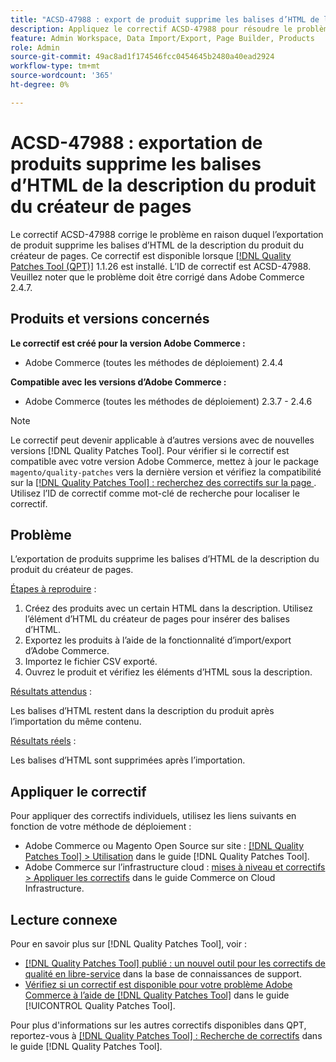 ```yaml
---
title: "ACSD-47988 : export de produit supprime les balises d’HTML de la description du produit du créateur de pages"
description: Appliquez le correctif ACSD-47988 pour résoudre le problème Adobe Commerce en raison duquel l’exportation du produit supprime les balises d’HTML de la description du produit du créateur de pages.
feature: Admin Workspace, Data Import/Export, Page Builder, Products
role: Admin
source-git-commit: 49ac8ad1f174546fcc0454645b2480a40ead2924
workflow-type: tm+mt
source-wordcount: '365'
ht-degree: 0%

---
```


# ACSD-47988 : exportation de produits supprime les balises d’HTML de la description du produit du créateur de pages

Le correctif ACSD-47988 corrige le problème en raison duquel l’exportation de produit supprime les balises d’HTML de la description du produit du créateur de pages. Ce correctif est disponible lorsque [[!DNL Quality Patches Tool (QPT)]](https://experienceleague.adobe.com/en/docs/commerce-knowledge-base/kb/announcements/commerce-announcements/magento-quality-patches-released-new-tool-to-self-serve-quality-patches) 1.1.26 est installé. L’ID de correctif est ACSD-47988. Veuillez noter que le problème doit être corrigé dans Adobe Commerce 2.4.7.

## Produits et versions concernés

**Le correctif est créé pour la version Adobe Commerce :**

* Adobe Commerce (toutes les méthodes de déploiement) 2.4.4

**Compatible avec les versions d’Adobe Commerce :**

* Adobe Commerce (toutes les méthodes de déploiement) 2.3.7 - 2.4.6

>[!NOTE]
>
>Le correctif peut devenir applicable à d’autres versions avec de nouvelles versions [!DNL Quality Patches Tool]. Pour vérifier si le correctif est compatible avec votre version Adobe Commerce, mettez à jour le package `magento/quality-patches` vers la dernière version et vérifiez la compatibilité sur la [[!DNL Quality Patches Tool] : recherchez des correctifs sur la page ](https://experienceleague.adobe.com/tools/commerce-quality-patches/index.html). Utilisez l’ID de correctif comme mot-clé de recherche pour localiser le correctif.

## Problème

L’exportation de produits supprime les balises d’HTML de la description du produit du créateur de pages.

<u>Étapes à reproduire</u> :

1. Créez des produits avec un certain HTML dans la description. Utilisez l’élément d’HTML du créateur de pages pour insérer des balises d’HTML.
1. Exportez les produits à l’aide de la fonctionnalité d’import/export d’Adobe Commerce.
1. Importez le fichier CSV exporté.
1. Ouvrez le produit et vérifiez les éléments d’HTML sous la description.

<u>Résultats attendus</u> :

Les balises d’HTML restent dans la description du produit après l’importation du même contenu.

<u>Résultats réels</u> :

Les balises d’HTML sont supprimées après l’importation.

## Appliquer le correctif

Pour appliquer des correctifs individuels, utilisez les liens suivants en fonction de votre méthode de déploiement :

* Adobe Commerce ou Magento Open Source sur site : [[!DNL Quality Patches Tool] > Utilisation](https://experienceleague.adobe.com/docs/commerce-operations/tools/quality-patches-tool/usage.html) dans le guide [!DNL Quality Patches Tool].
* Adobe Commerce sur l’infrastructure cloud : [mises à niveau et correctifs > Appliquer les correctifs](https://experienceleague.adobe.com/docs/commerce-cloud-service/user-guide/develop/upgrade/apply-patches.html) dans le guide Commerce on Cloud Infrastructure.

## Lecture connexe

Pour en savoir plus sur [!DNL Quality Patches Tool], voir :

* [[!DNL Quality Patches Tool] publié : un nouvel outil pour les correctifs de qualité en libre-service](https://experienceleague.adobe.com/en/docs/commerce-knowledge-base/kb/announcements/commerce-announcements/magento-quality-patches-released-new-tool-to-self-serve-quality-patches) dans la base de connaissances de support.
* [Vérifiez si un correctif est disponible pour votre problème Adobe Commerce à l’aide de  [!DNL Quality Patches Tool]](/help/tools/quality-patches-tool/patches-available-in-qpt/check-patch-for-magento-issue-with-magento-quality-patches.md) dans le guide [!UICONTROL Quality Patches Tool].


Pour plus d&#39;informations sur les autres correctifs disponibles dans QPT, reportez-vous à [[!DNL Quality Patches Tool] : Recherche de correctifs](https://experienceleague.adobe.com/tools/commerce-quality-patches/index.html) dans le guide [!DNL Quality Patches Tool].
